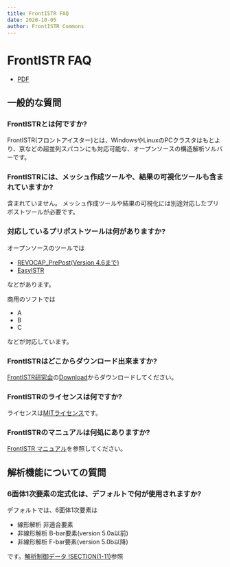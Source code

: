 ```yaml
---
title: FrontISTR FAQ
date: 2020-10-05
author: FrontISTR Commons
---
```


<!-- 表記は FrontISTR ver. 0.0 で統一します -->
# FrontISTR FAQ

- [PDF](faq_ja.pdf)

## 一般的な質問

### FrontISTRとは何ですか?

FrontISTR(フロントアイスター)とは、WindowsやLinuxのPCクラスタはもとより、京などの超並列スパコンにも対応可能な、オープンソースの構造解析ソルバーです。

### FrontISTRには、メッシュ作成ツールや、結果の可視化ツールも含まれていますか?

含まれていません。
メッシュ作成ツールや結果の可視化には別途対応したプリポストツールが必要です。

### 対応しているプリポストツールは何がありますか?

オープンソースのツールでは

- [REVOCAP_PrePost(Version 4.6まで)](https://www.frontistr.com/download/)
- [EasyISTR](http://opencae.gifu-nct.ac.jp/pukiwiki/index.php?AboutEasyISTR)

などがあります。

商用のソフトでは

- A
- B
- C

などが対応しています。

### FrontISTRはどこからダウンロード出来ますか?

[FrontISTR研究会](https://www.frontistr.com/)の[Download](https://www.frontistr.com/download/)からダウンロードしてください。

### FrontISTRのライセンスは何ですか?

ライセンスは[MITライセンス](https://gitlab.com/FrontISTR-Commons/FrontISTR/-/blob/master/License.txt)です。

### FrontISTRのマニュアルは何処にありますか?

[FrontISTR マニュアル](https://frontistr-commons.gitlab.io/FrontISTR_manual/ja/)を参照してください。

## 解析機能についての質問

### 6面体1次要素の定式化は、デフォルトで何が使用されますか?

デフォルトでは、6面体1次要素は

 - 線形解析   非適合要素
 - 非線形解析 B-bar要素(version 5.0a以前)
 - 非線形解析 F-bar要素(version 5.0b以降)

です。[解析制御データ !SECTION(1-11)](/analysis/analysis_05.html#section-1-11)参照


